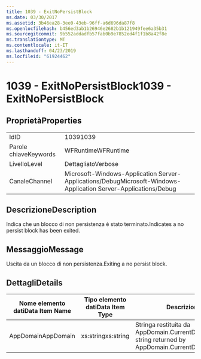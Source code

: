 ```yaml
---
title: 1039 - ExitNoPersistBlock
ms.date: 03/30/2017
ms.assetid: 3b46ea28-3ee0-43eb-96ff-a6d696da87f8
ms.openlocfilehash: b456ed3ab1b26946e2682b1b121949fee6a35b31
ms.sourcegitcommit: 9b552addadfb57fab0b9e7852ed4f1f1b8a42f8e
ms.translationtype: MT
ms.contentlocale: it-IT
ms.lasthandoff: 04/23/2019
ms.locfileid: "61924462"
---
```

# <a name="1039---exitnopersistblock"></a><span data-ttu-id="aa615-102">1039 - ExitNoPersistBlock</span><span class="sxs-lookup"><span data-stu-id="aa615-102">1039 - ExitNoPersistBlock</span></span>
## <a name="properties"></a><span data-ttu-id="aa615-103">Proprietà</span><span class="sxs-lookup"><span data-stu-id="aa615-103">Properties</span></span>  
  
|||  
|-|-|  
|<span data-ttu-id="aa615-104">Id</span><span class="sxs-lookup"><span data-stu-id="aa615-104">ID</span></span>|<span data-ttu-id="aa615-105">1039</span><span class="sxs-lookup"><span data-stu-id="aa615-105">1039</span></span>|  
|<span data-ttu-id="aa615-106">Parole chiave</span><span class="sxs-lookup"><span data-stu-id="aa615-106">Keywords</span></span>|<span data-ttu-id="aa615-107">WFRuntime</span><span class="sxs-lookup"><span data-stu-id="aa615-107">WFRuntime</span></span>|  
|<span data-ttu-id="aa615-108">Livello</span><span class="sxs-lookup"><span data-stu-id="aa615-108">Level</span></span>|<span data-ttu-id="aa615-109">Dettagliato</span><span class="sxs-lookup"><span data-stu-id="aa615-109">Verbose</span></span>|  
|<span data-ttu-id="aa615-110">Canale</span><span class="sxs-lookup"><span data-stu-id="aa615-110">Channel</span></span>|<span data-ttu-id="aa615-111">Microsoft-Windows-Application Server-Applications/Debug</span><span class="sxs-lookup"><span data-stu-id="aa615-111">Microsoft-Windows-Application Server-Applications/Debug</span></span>|  
  
## <a name="description"></a><span data-ttu-id="aa615-112">Descrizione</span><span class="sxs-lookup"><span data-stu-id="aa615-112">Description</span></span>  
 <span data-ttu-id="aa615-113">Indica che un blocco di non persistenza è stato terminato.</span><span class="sxs-lookup"><span data-stu-id="aa615-113">Indicates a no persist block has been exited.</span></span>  
  
## <a name="message"></a><span data-ttu-id="aa615-114">Messaggio</span><span class="sxs-lookup"><span data-stu-id="aa615-114">Message</span></span>  
 <span data-ttu-id="aa615-115">Uscita da un blocco di non persistenza.</span><span class="sxs-lookup"><span data-stu-id="aa615-115">Exiting a no persist block.</span></span>  
  
## <a name="details"></a><span data-ttu-id="aa615-116">Dettagli</span><span class="sxs-lookup"><span data-stu-id="aa615-116">Details</span></span>  
  
|<span data-ttu-id="aa615-117">Nome elemento dati</span><span class="sxs-lookup"><span data-stu-id="aa615-117">Data Item Name</span></span>|<span data-ttu-id="aa615-118">Tipo elemento dati</span><span class="sxs-lookup"><span data-stu-id="aa615-118">Data Item Type</span></span>|<span data-ttu-id="aa615-119">Descrizione</span><span class="sxs-lookup"><span data-stu-id="aa615-119">Description</span></span>|  
|--------------------|--------------------|-----------------|  
|<span data-ttu-id="aa615-120">AppDomain</span><span class="sxs-lookup"><span data-stu-id="aa615-120">AppDomain</span></span>|<span data-ttu-id="aa615-121">xs:string</span><span class="sxs-lookup"><span data-stu-id="aa615-121">xs:string</span></span>|<span data-ttu-id="aa615-122">Stringa restituita da AppDomain.CurrentDomain.FriendlyName.</span><span class="sxs-lookup"><span data-stu-id="aa615-122">The string returned by AppDomain.CurrentDomain.FriendlyName.</span></span>|
